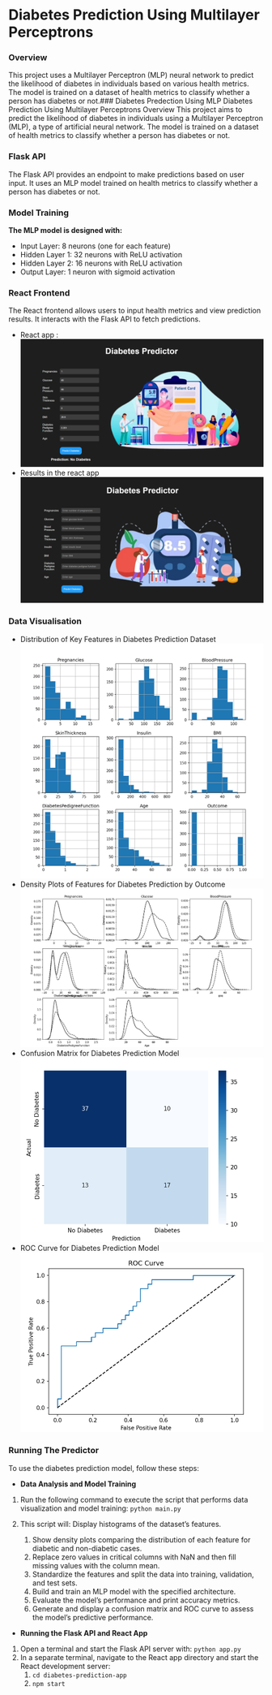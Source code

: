 # Diabetes Prediction Using Multilayer Perceptrons

### Overview
This project uses a Multilayer Perceptron (MLP) neural network to predict the likelihood of diabetes in individuals based on various health metrics. The model is trained on a dataset of health metrics to classify whether a person has diabetes or not.### Diabetes Predection Using MLP
Diabetes Prediction Using Multilayer Perceptrons
Overview
This project aims to predict the likelihood of diabetes in individuals using a Multilayer Perceptron (MLP), a type of artificial neural network. The model is trained on a dataset of health metrics to classify whether a person has diabetes or not.


### Flask API
The Flask API provides an endpoint to make predictions based on user input. It uses an MLP model trained on health metrics to classify whether a person has diabetes or not.


### Model Training
**The MLP model is designed with:**
* Input Layer: 8 neurons (one for each feature)
* Hidden Layer 1: 32 neurons with ReLU activation
* Hidden Layer 2: 16 neurons with ReLU activation
* Output Layer: 1 neuron with sigmoid activation


### React Frontend
The React frontend allows users to input health metrics and view prediction results. It interacts with the Flask API to fetch predictions.
* React app :
![react_app](./assets/diabetes.png)
* Results in the react app
![react_app_result](./assets/diabetes_results.png)


### Data Visualisation
* Distribution of Key Features in Diabetes Prediction Dataset
![data](./assets/data.png)
* Density Plots of Features for Diabetes Prediction by Outcome
![outcome](./assets/output.png)
* Confusion Matrix for Diabetes Prediction Model
![matrix](./assets/matrix.png)
* ROC Curve for Diabetes Prediction Model
![curve](./assets/curve.png)


### Running The Predictor
To use the diabetes prediction model, follow these steps:

* **Data Analysis and Model Training**
1. Run the following command to execute the script that performs data visualization and model training:
   `python main.py`

2. This script will:
    Display histograms of the dataset’s features.
    1. Show density plots comparing the distribution of each feature for diabetic and non-diabetic cases.
    2. Replace zero values in critical columns with NaN and then fill missing values with the column mean.
    3. Standardize the features and split the data into training, validation, and test sets.
    4. Build and train an MLP model with the specified architecture.
    5. Evaluate the model’s performance and print accuracy metrics.
    6. Generate and display a confusion matrix and ROC curve to assess the model’s predictive performance.


* **Running the Flask API and React App**
1. Open a terminal and start the Flask API server with:
    `python app.py`
2. In a separate terminal, navigate to the React app directory and start the React development server:
    1. `cd diabetes-prediction-app`
    2. `npm start`
